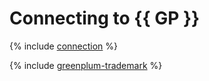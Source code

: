# Connecting to {{ GP }}

{% include [connection](../../_qa/managed-greenplum/connection.md) %}

{% include [greenplum-trademark](../../_includes/mdb/mgp/trademark.md) %}